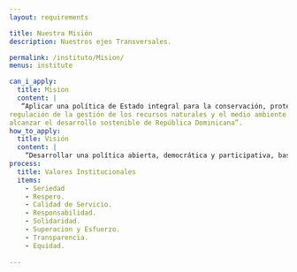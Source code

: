 ```yaml
---
layout: requirements

title: Nuestra Misión
description: Nuestros ejes Transversales.

permalink: /instituto/Mision/
menus: institute

can_i_apply:
  title: Mision
  content: |
   “Aplicar una política de Estado integral para la conservación, protección y
regulación de la gestión de los recursos naturales y el medio ambiente para
alcanzar el desarrollo sostenible de República Dominicana”.
how_to_apply:
  title: Visión
  content: |
    “Desarrollar una política abierta, democrática y participativa, basada en la cooperación y en las alianzas estratégicas entre el Estado, las comunidades y el sector empresarial, a fin de comprometer a todos los actores públicos y privados que intervienen en la gestión del medio ambiente y los recursos naturales, con un modelo de desarrollo sostenible que garantice una calidad de vida adecuada para las generaciones presentes y futuras”.
process:
  title: Valores Institucionales
  items:
    - Seriedad
    - Respero.
    - Calidad de Servicio.
    - Responsabilidad.
    - Solidaridad.
    - Superacion y Esfuerzo.
    - Transparencia.
    - Equidad.
 
---
```

